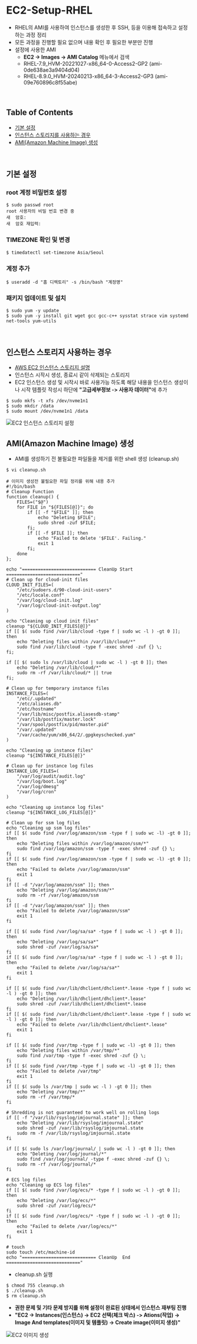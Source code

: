 # EC2-Setup-RHEL
- RHEL의 AMI를 사용하여 인스턴스를 생성한 후 SSH, 등을 이용해 접속하고 설정하는 과정 정리
- 모든 과정을 진행할 필요 없으며 내용 확인 후 필요한 부분만 진행
- 설정에 사용한 AMI
	- <b>EC2 -> Images -> AMI Catalog</b> 메뉴에서 검색
	- RHEL-7.9_HVM-20221027-x86_64-0-Access2-GP2 (ami-0de638ae3a9404d04)
	- RHEL-8.9.0_HVM-20240213-x86_64-3-Access2-GP3 (ami-09e760896c8f55abe)
<br>

## Table of Contents
- [기본 설정](#기본-설정)
- [인스턴스 스토리지를 사용하는 경우](#인스턴스-스토리지-사용하는-경우)
- [AMI(Amazon Machine Image) 생성](#amiamazon-machine-image-생성)
<br>

## 기본 설정
### root 계정 비밀번호 설정
```shell
$ sudo passwd root
root 사용자의 비밀 번호 변경 중
새  암호:
새  암호 재입력:
```

### TIMEZONE 확인 및 변경
```shell
$ timedatectl set-timezone Asia/Seoul
```

### 계정 추가
```shell
$ useradd -d "홈 디렉토리" -s /bin/bash "계정명"
```

### 패키지 업데이트 및 설치
```shell
$ sudo yum -y update
$ sudo yum -y install git wget gcc gcc-c++ sysstat strace vim systemd net-tools yum-utils
```
<br>

## 인스턴스 스토리지 사용하는 경우
- [AWS EC2 인스턴스 스토리지 설명](https://docs.aws.amazon.com/ko_kr/AWSEC2/latest/UserGuide/add-instance-store-volumes.html)
- 인스턴스 시작시 생성, 종료시 같이 삭제되는 스토리지
- EC2 인스턴스 생성 및 시작시 바로 사용가능 하도록 해당 내용을 인스턴스 생성이나 시작 템플릿 작성시
하단에 <b>"고급세부정보 -> 사용자 데이터"</b>에 추가
```shell
$ sudo mkfs -t xfs /dev/nvme1n1
$ sudo mkdir /data
$ sudo mount /dev/nvme1n1 /data
```
![EC2 인스턴스 스토리지 설정](./img/EC2-InstanceStoreSet.png)
<br>

## AMI(Amazon Machine Image) 생성
- AMI를 생성하기 전 불필요한 파일들을 제거를 위한 shell 생성 (cleanup.sh)
```shell
$ vi cleanup.sh
```
```shell
# 이미지 생성전 불필요한 파일 정리를 위해 내용 추가
#!/bin/bash
# Cleanup Function
function cleanup() {
    FILES=("$@")
    for FILE in "${FILES[@]}"; do
        if [[ -f "$FILE" ]]; then
            echo "Deleting $FILE";
            sudo shred -zuf $FILE;
        fi;
        if [[ -f $FILE ]]; then
            echo "Failed to delete '$FILE'. Failing."
            exit 1
        fi;
    done
};

echo "============================ CleanUp Start ============================"
# Clean up for cloud-init files
CLOUD_INIT_FILES=(
    "/etc/sudoers.d/90-cloud-init-users"
    "/etc/locale.conf"
    "/var/log/cloud-init.log"
    "/var/log/cloud-init-output.log"
)

echo "Cleaning up cloud init files"
cleanup "${CLOUD_INIT_FILES[@]}"
if [[ $( sudo find /var/lib/cloud -type f | sudo wc -l ) -gt 0 ]]; then
    echo "Deleting files within /var/lib/cloud/*"
    sudo find /var/lib/cloud -type f -exec shred -zuf {} \;
fi;

if [[ $( sudo ls /var/lib/cloud | sudo wc -l ) -gt 0 ]]; then
    echo "Deleting /var/lib/cloud/*"
    sudo rm -rf /var/lib/cloud/* || true
fi;

# Clean up for temporary instance files
INSTANCE_FILES=(
    "/etc/.updated"
    "/etc/aliases.db"
    "/etc/hostname"
    "/var/lib/misc/postfix.aliasesdb-stamp"
    "/var/lib/postfix/master.lock"
    "/var/spool/postfix/pid/master.pid"
    "/var/.updated"
    "/var/cache/yum/x86_64/2/.gpgkeyschecked.yum"
)

echo "Cleaning up instance files"
cleanup "${INSTANCE_FILES[@]}"

# Clean up for instance log files
INSTANCE_LOG_FILES=(
    "/var/log/audit/audit.log"
    "/var/log/boot.log"
    "/var/log/dmesg"
    "/var/log/cron"
)

echo "Cleaning up instance log files"
cleanup "${INSTANCE_LOG_FILES[@]}"

# Clean up for ssm log files
echo "Cleaning up ssm log files"
if [[ $( sudo find /var/log/amazon/ssm -type f | sudo wc -l) -gt 0 ]]; then
    echo "Deleting files within /var/log/amazon/ssm/*"
    sudo find /var/log/amazon/ssm -type f -exec shred -zuf {} \;
fi
if [[ $( sudo find /var/log/amazon/ssm -type f | sudo wc -l) -gt 0 ]]; then
    echo "Failed to delete /var/log/amazon/ssm"
    exit 1
fi
if [[ -d "/var/log/amazon/ssm" ]]; then
    echo "Deleting /var/log/amazon/ssm/*"
    sudo rm -rf /var/log/amazon/ssm
fi
if [[ -d "/var/log/amazon/ssm" ]]; then
    echo "Failed to delete /var/log/amazon/ssm"
    exit 1
fi

if [[ $( sudo find /var/log/sa/sa* -type f | sudo wc -l ) -gt 0 ]]; then
    echo "Deleting /var/log/sa/sa*"
    sudo shred -zuf /var/log/sa/sa*
fi
if [[ $( sudo find /var/log/sa/sa* -type f | sudo wc -l ) -gt 0 ]]; then
    echo "Failed to delete /var/log/sa/sa*"
    exit 1
fi

if [[ $( sudo find /var/lib/dhclient/dhclient*.lease -type f | sudo wc -l ) -gt 0 ]]; then
    echo "Deleting /var/lib/dhclient/dhclient*.lease"
    sudo shred -zuf /var/lib/dhclient/dhclient*.lease
fi
if [[ $( sudo find /var/lib/dhclient/dhclient*.lease -type f | sudo wc -l ) -gt 0 ]]; then
    echo "Failed to delete /var/lib/dhclient/dhclient*.lease"
    exit 1
fi

if [[ $( sudo find /var/tmp -type f | sudo wc -l) -gt 0 ]]; then
    echo "Deleting files within /var/tmp/*"
    sudo find /var/tmp -type f -exec shred -zuf {} \;
fi
if [[ $( sudo find /var/tmp -type f | sudo wc -l) -gt 0 ]]; then
    echo "Failed to delete /var/tmp"
    exit 1
fi
if [[ $( sudo ls /var/tmp | sudo wc -l ) -gt 0 ]]; then
    echo "Deleting /var/tmp/*"
    sudo rm -rf /var/tmp/*
fi

# Shredding is not guaranteed to work well on rolling logs
if [[ -f "/var/lib/rsyslog/imjournal.state" ]]; then
    echo "Deleting /var/lib/rsyslog/imjournal.state"
    sudo shred -zuf /var/lib/rsyslog/imjournal.state
    sudo rm -f /var/lib/rsyslog/imjournal.state
fi

if [[ $( sudo ls /var/log/journal/ | sudo wc -l ) -gt 0 ]]; then
    echo "Deleting /var/log/journal/*"
    sudo find /var/log/journal/ -type f -exec shred -zuf {} \;
    sudo rm -rf /var/log/journal/*
fi

# ECS log files
echo "Cleaning up ECS log files"
if [[ $( sudo find /var/log/ecs/* -type f | sudo wc -l ) -gt 0 ]]; then
    echo "Deleting /var/log/ecs/*"
    sudo shred -zuf /var/log/ecs/*
fi
if [[ $( sudo find /var/log/ecs/* -type f | sudo wc -l ) -gt 0 ]]; then
    echo "Failed to delete /var/log/ecs/*"
    exit 1
fi

# touch
sudo touch /etc/machine-id
echo "============================ CleanUp  End  ============================"
```
- cleanup.sh 실행
```shell
$ chmod 755 cleanup.sh
$ ./cleanup.sh
$ rm cleanup.sh
```
- <b>권한 문제 및 기타 문제 방지를 위해 설정이 완료된 상태에서 인스턴스 재부팅 진행</b>
- <b>"EC2 -> Instances(인스턴스) -> EC2 선택(체크 박스) -> Ations(작업) -> Image And templates(이미지 및 템플릿) -> Create image(이미지 생성)"</b>

![EC2 이미지 생성](./img/EC2-AMI-Create.png)